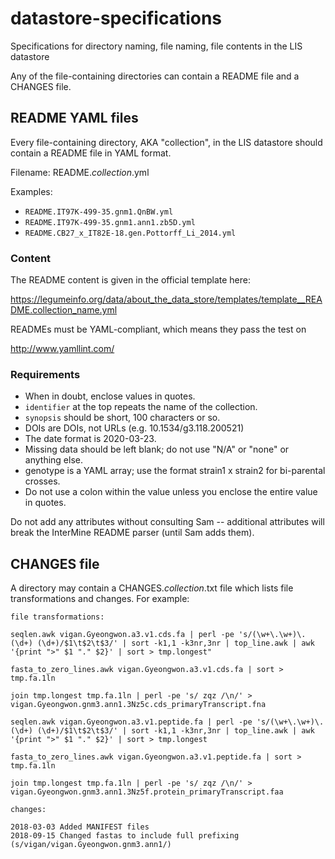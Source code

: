 # datastore-specifications
Specifications for directory naming, file naming, file contents in the LIS datastore

Any of the file-containing directories can contain a README file and a CHANGES file.

## README YAML files

Every file-containing directory, AKA "collection", in the LIS datastore should contain a README file in YAML format.

Filename: README.*collection*.yml

Examples:
- `README.IT97K-499-35.gnm1.QnBW.yml`
- `README.IT97K-499-35.gnm1.ann1.zb5D.yml`
- `README.CB27_x_IT82E-18.gen.Pottorff_Li_2014.yml`

### Content
The README content is given in the official template here:

https://legumeinfo.org/data/about_the_data_store/templates/template__README.collection_name.yml

READMEs must be YAML-compliant, which means they pass the test on

http://www.yamllint.com/ 

### Requirements
- When in doubt, enclose values in quotes.
- `identifier` at the top repeats the name of the collection.
- `synopsis` should be short, 100 characters or so.
- DOIs are DOIs, not URLs (e.g. 10.1534/g3.118.200521)
- The date format is 2020-03-23.
- Missing data should be left blank; do not use "N/A" or "none" or anything else.
- genotype is a YAML array; use the format strain1 x strain2 for bi-parental crosses.
- Do not use a colon within the value unless you enclose the entire value in quotes.

Do not add any attributes without consulting Sam -- additional attributes will break the InterMine README parser (until Sam adds them).

## CHANGES file

A directory may contain a CHANGES.*collection*.txt file which lists file transformations and changes. For example:

```
file transformations:

seqlen.awk vigan.Gyeongwon.a3.v1.cds.fa | perl -pe 's/(\w+\.\w+)\.(\d+) (\d+)/$1\t$2\t$3/' | sort -k1,1 -k3nr,3nr | top_line.awk | awk '{print ">" $1 "." $2}' | sort > tmp.longest"

fasta_to_zero_lines.awk vigan.Gyeongwon.a3.v1.cds.fa | sort > tmp.fa.1ln

join tmp.longest tmp.fa.1ln | perl -pe 's/ zqz /\n/' > vigan.Gyeongwon.gnm3.ann1.3Nz5c.cds_primaryTranscript.fna

seqlen.awk vigan.Gyeongwon.a3.v1.peptide.fa | perl -pe 's/(\w+\.\w+)\.(\d+) (\d+)/$1\t$2\t$3/' | sort -k1,1 -k3nr,3nr | top_line.awk | awk '{print ">" $1 "." $2}' | sort > tmp.longest

fasta_to_zero_lines.awk vigan.Gyeongwon.a3.v1.peptide.fa | sort > tmp.fa.1ln

join tmp.longest tmp.fa.1ln | perl -pe 's/ zqz /\n/' > vigan.Gyeongwon.gnm3.ann1.3Nz5f.protein_primaryTranscript.faa

changes: 

2018-03-03 Added MANIFEST files
2018-09-15 Changed fastas to include full prefixing (s/vigan/vigan.Gyeongwon.gnm3.ann1/)
```
